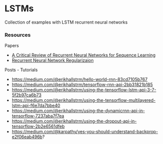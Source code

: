 # LSTMs

Collection of examples with LSTM recurrent neural networks

### Resources

Papers

- [A Critical Review of Recurrent Neural Networks for Sequence Learning](https://arxiv.org/pdf/1506.00019.pdf)
- [Recurrent Neural Network Regularizaion](https://arxiv.org/pdf/1409.2329v5.pdf)

Posts - Tutorials

- https://medium.com/@erikhallstrm/hello-world-rnn-83cd7105b767
- https://medium.com/@erikhallstrm/tensorflow-rnn-api-2bb31821b185
- https://medium.com/@erikhallstrm/using-the-tensorflow-lstm-api-3-7-5f2b97ca6b73
- https://medium.com/@erikhallstrm/using-the-tensorflow-multilayered-lstm-api-f6e7da7bbe40
- https://medium.com/@erikhallstrm/using-the-dynamicrnn-api-in-tensorflow-7237aba7f7ea
- https://medium.com/@erikhallstrm/using-the-dropout-api-in-tensorflow-2b2e6561dfeb
- https://medium.com/@karpathy/yes-you-should-understand-backprop-e2f06eab496b?
